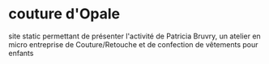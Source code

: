 # couture d'Opale
site static permettant de présenter l'activité de Patricia Bruvry, un atelier en micro entreprise de Couture/Retouche et de confection de vêtements pour enfants

